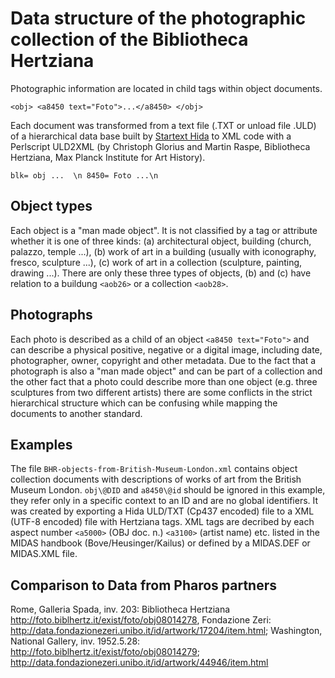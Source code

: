 # Data structure of the photographic collection of the Bibliotheca Hertziana
Photographic information are located in child tags within object documents.

`<obj>
  <a8450 text="Foto">...</a8450>
</obj>`

Each document was transformed from a text file (.TXT or unload file .ULD) of a hierarchical data base built by [Startext Hida](http://www.startext.de/produkte/hida/hida) to XML code with a Perlscript ULD2XML (by Christoph Glorius and Martin Raspe, Bibliotheca Hertziana, Max Planck Institute for Art History).

`blk= obj
...  \n
8450= Foto
...\n`

## Object types
Each object is a "man made object". It is not classified by a tag or attribute whether it is one of three kinds: (a) architectural object, building (church, palazzo, temple ...), (b) work of art in a building (usually with iconography, fresco, sculpture ...), (c) work of art in a collection (sculpture, painting, drawing ...). There are only these three types of objects, (b) and (c) have relation to a buildung `<aob26>` or a collection `<aob28>`.

## Photographs
Each photo is described as a child of an object `<a8450 text="Foto">` and can describe a physical positive, negative or a digital image, including date, photographer, owner, copyright and other metadata. Due to the fact that a photograph is also a "man made object" and can be part of a collection and the other fact that a photo could describe more than one object (e.g. three sculptures from two different artists) there are some conflicts in the strict hierarchical structure which can be confusing while mapping the documents to another standard.

## Examples
The file `BHR-objects-from-British-Museum-London.xml` contains object collection documents with descriptions of works of art from the British Museum London. `obj\@DID` and `a8450\@id` should be ignored in this example, they refer only in a specific context to an ID and are no global identifiers. It was created by exporting a Hida ULD/TXT (Cp437 encoded) file to a XML (UTF-8 encoded) file with Hertziana tags. XML tags are decribed by each aspect number `<a5000>` (OBJ doc. n.) `<a3100>` (artist name) etc. listed in the MIDAS handbook (Bove/Heusinger/Kailus) or defined by a MIDAS.DEF or MIDAS.XML file.

## Comparison to Data from Pharos partners
Rome, Galleria Spada, inv. 203: Bibliotheca Hertziana http://foto.biblhertz.it/exist/foto/obj08014278, Fondazione Zeri: http://data.fondazionezeri.unibo.it/id/artwork/17204/item.html; Washington, National Gallery, inv. 1952.5.28: http://foto.biblhertz.it/exist/foto/obj08014279; http://data.fondazionezeri.unibo.it/id/artwork/44946/item.html
